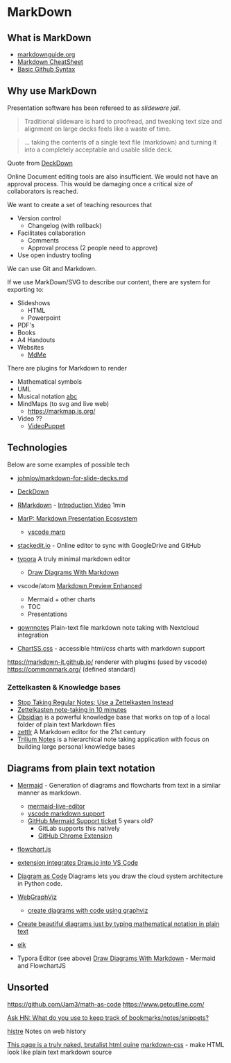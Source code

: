 MarkDown
========

What is MarkDown
----------------

* [markdownguide.org](https://www.markdownguide.org/)
* [Markdown CheatSheet](https://devhints.io/markdown)
* [Basic Github Syntax](https://help.github.com/en/github/writing-on-github/basic-writing-and-formatting-syntax)

Why use MarkDown
----------------

Presentation software has been refereed to as _slideware jail_.

> Traditional slideware is hard to proofread, and tweaking text size and alignment on large decks feels like a waste of time.

> ... taking the contents of a single text file (markdown) and turning it into a completely acceptable and usable slide deck.

Quote from [DeckDown](http://deckdown.org/)

Online Document editing tools are also insufficient. We would not have an approval process. This would be damaging once a critical size of collaborators is reached.

We want to create a set of teaching resources that
* Version control
    * Changelog (with rollback)
* Facilitates collaboration
    * Comments
    * Approval process (2 people need to approve)
* Use open industry tooling

We can use Git and Markdown.

If we use MarkDown/SVG to describe our content, there are system for exporting to:
* Slideshows
    * HTML
    * Powerpoint
* PDF's
* Books
* A4 Handouts
* Websites
    * [MdMe](https://github.com/susam/mdme)

There are plugins for Markdown to render
* Mathematical symbols
* UML
* Musical notation [abc](http://www.lesession.co.uk/abc/abc_notation.htm)
* MindMaps (to svg and live web)
    * https://markmap.js.org/
* Video ??
    * [VideoPuppet](https://www.videopuppet.com/docs/script/)


Technologies
------------

Below are some examples of possible tech

* [johnloy/markdown-for-slide-decks.md](https://gist.github.com/johnloy/27dd124ad40e210e91c70dd1c24ac8c8)
* [DeckDown](http://deckdown.org/)
* [RMarkdown](https://rmarkdown.rstudio.com/) - [Introduction Video](https://player.vimeo.com/video/178485416) 1min

* [MarP: Markdown Presentation Ecosystem](https://marp.app/)
    * [vscode marp](https://marketplace.visualstudio.com/items?itemName=marp-team.marp-vscode)

* [stackedit.io](https://stackedit.io/) - Online editor to sync with GoogleDrive and GitHub

* [typora](https://typora.io/) A truly minimal markdown editor
    * [Draw Diagrams With Markdown](https://support.typora.io/Draw-Diagrams-With-Markdown/)
* vscode/atom [Markdown Preview Enhanced](https://shd101wyy.github.io/markdown-preview-enhanced/)
    * Mermaid + other charts
    * TOC
    * Presentations

* [qownnotes](https://www.qownnotes.org/) Plain-text file markdown note taking with Nextcloud integration
* [ChartSS.css](https://rbitr.github.io/ChartS.css/) - accessible html/css charts with markdown support

https://markdown-it.github.io/ renderer with plugins (used by vscode)
https://commonmark.org/ (defined standard)

### Zettelkasten & Knowledge bases

* [Stop Taking Regular Notes; Use a Zettelkasten Instead](https://eugeneyan.com/2020/04/05/note-taking-zettelkasten/)
* [Zettelkasten note-taking in 10 minutes](https://blog.viktomas.com/posts/slip-box/)
* [Obsidian](https://obsidian.md/) is a powerful knowledge base that works on top of a local folder of plain text Markdown files
* [zettlr](https://www.zettlr.com/) A Markdown editor for the 21st century 
* [Trilium Notes](https://github.com/zadam/trilium) is a hierarchical note taking application with focus on building large personal knowledge bases


Diagrams from plain text notation
---------------------------------

* [Mermaid](https://mermaid-js.github.io/mermaid/) - Generation of diagrams and flowcharts from text in a similar manner as markdown.
    * [mermaid-live-editor](https://mermaid-js.github.io/mermaid-live-editor/)
    * [vscode markdown support](https://marketplace.visualstudio.com/items?itemName=bierner.markdown-mermaid)
    * [GitHub Mermaid Support ticket](https://github.community/t/feature-request-support-mermaid-markdown-graph-diagrams-in-md-files/1922/42) 5 years old?
        * GitLab supports this natively
        * [GitHub Chrome Extension](https://github.com/BackMarket/github-mermaid-extension)
    
* [flowchart.js](http://flowchart.js.org/)
* [extension integrates Draw.io into VS Code](https://github.com/hediet/vscode-drawio)
* [Diagram as Code](https://diagrams.mingrammer.com/) Diagrams lets you draw the cloud system architecture in Python code.
* [WebGraphViz](http://www.webgraphviz.com/)
    * [create diagrams with code using graphviz](https://ncona.com/2020/06/create-diagrams-with-code-using-graphviz/)
* [Create beautiful diagrams just by typing mathematical notation in plain text](https://github.com/penrose/penrose)
* [elk](https://rtsys.informatik.uni-kiel.de/elklive/)

* Typora Editor (see above) [Draw Diagrams With Markdown](https://support.typora.io/Draw-Diagrams-With-Markdown/) - Mermaid and FlowchartJS


Unsorted
--------

https://github.com/Jam3/math-as-code
https://www.getoutline.com/

[Ask HN: What do you use to keep track of bookmarks/notes/snippets?](https://news.ycombinator.com/item?id=22778123)

[histre](https://histre.com/) Notes on web history

[This page is a truly naked, brutalist html quine](https://secretgeek.github.io/html_wysiwyg/html.html)
[markdown-css](https://mrcoles.com/demo/markdown-css/) - make HTML look like plain text markdown source
